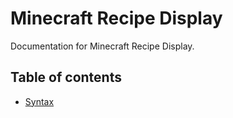 # Minecraft Recipe Display
Documentation for Minecraft Recipe Display.

## Table of contents
- [Syntax](syntax.md)